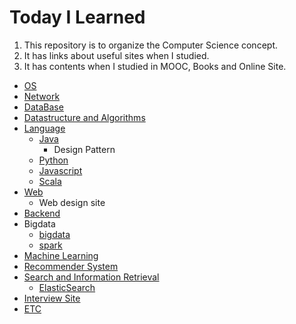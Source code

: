 # Today I Learned

1. This repository is to organize the Computer Science concept. 
2. It has links about useful sites when I studied.
3. It has contents when I studied in MOOC, Books and Online Site. 

* [OS](./os.md)
* [Network](./network.md)
* [DataBase](./db.md)
* [Datastructure and Algorithms](./dataStructure_algotithms.md)
* [Language](./language/README.md)
  * [Java](./language/java.md)
    * Design Pattern
  * [Python](./language/python.md)
  * [Javascript](./language/javascript.md)
  * [Scala](./language/scala.md)
* [Web](./web.md)
  * Web design site
* [Backend](./backend.md)
* Bigdata
  * [bigdata](./bigdata/bigdata.md)
  * [spark](./bigdata/spark.md)
* [Machine Learning](./ml.md)
* [Recommender System](./recsys.md)
* [Search and Information Retrieval](./search_ir/README.md)
  * [ElasticSearch](./search_ir/elasticsearch.md)
* [Interview Site](./intervew_site.md)
* [ETC](./etc.md)
